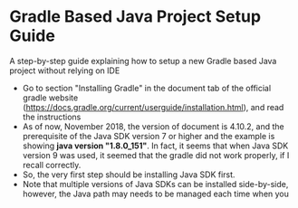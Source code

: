 # Gradle Based Java Project Setup Guide
A step-by-step guide explaining how to setup a new Gradle based Java project without relying on IDE

- Go to section "Installing Gradle" in the document tab of the official gradle website (https://docs.gradle.org/current/userguide/installation.html), and read the instructions
- As of now, November 2018, the version of document is 4.10.2, and the prerequisite of the Java SDK version 7 or higher and the example is showing **java version "1.8.0_151"**. In fact, it seems that when Java SDK version 9 was used, it seemed that the gradle did not work properly, if I recall correctly.
- So, the very first step should be installing Java SDK first.
- Note that multiple versions of Java SDKs can be installed side-by-side, however, the Java path may needs to be managed each time when you
